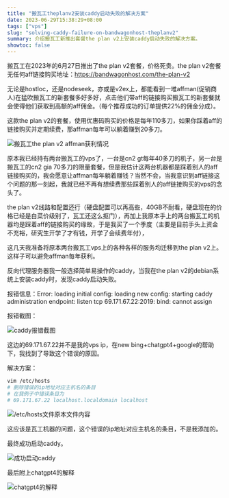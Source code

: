 ```yaml
---
title: "搬瓦工theplanv2安装caddy启动失败的解决方案"
date: 2023-06-29T15:38:29+08:00
tags: ["vps"]
slug: "solving-caddy-failure-on-bandwagonhost-theplanv2"
summary: 介绍搬瓦工新推出套餐the plan v2上安装caddy启动失败的解决方案。
showtoc: false
---
```


搬瓦工在2023年的6月27日推出了the plan v2套餐，价格死贵。the plan v2套餐无任何aff链接购买地址：https://bandwagonhost.com/the-plan-v2

无论是hostloc，还是nodeseek，亦或是v2ex上，都能看到一堆affman(促销商人)在猛吹搬瓦工的新套餐多好多好，点击他们带aff的链接购买搬瓦工的新套餐就会使得他们获取到高额的aff佣金。（每个推荐成功的订单提供22%的佣金分成）。

这款the plan v2的套餐，使用优惠码购买的价格是每年110多刀，如果你踩着aff的链接购买并定期续费，那affman每年可以躺着赚到20多刀。

![搬瓦工the plan v2 affman获利情况](https://vip2.loli.net/2023/06/29/qvpacO8WZPENVxb.webp)

原本我已经持有两台搬瓦工的vps了，一台是cn2 gt每年40多刀的机子，另一台是搬瓦工的cn2 gia 70多刀的限量套餐，但是我估计这两台机器都是踩着别人的aff链接购买的，我会愿意让affman每年躺着赚钱？当然不会，当我意识到aff链接这个问题的那一刻起，我就已经不再有想续费那些踩着别人的aff链接购买的vps的念头了。

the plan v2线路和配置还行（硬盘配置可以再高些，40GB不耐看，硬盘现在的价格已经是白菜价级别了，瓦工还这么抠门），再加上我原本手上的两台搬瓦工的机器均是踩着aff的链接购买的缘故，于是我买了一个季度（主要是目前手头上资金不充裕，研究生开学了才有钱，开学了会续费年付），

这几天我准备将原本两台搬瓦工vps上的各种各样的服务均迁移到the plan v2上。这样子可以避免affman每年获利。

反向代理服务器我一般选择简单易操作的caddy，当我在the plan v2的debian系统上安装caddy时，发现caddy启动失败。

报错信息：Error: loading initial config: loading new config: starting caddy administration endpoint: listen tcp 69.171.67.22:2019: bind: cannot assign

报错截图：

![caddy报错截图](https://vip2.loli.net/2023/06/29/udIGg3K7FDsLjCw.webp)

这边的69.171.67.22并不是我的vps ip，在new bing+chatgpt4+google的帮助下，我找到了导致这个错误的原因。

解决方案：

```bash
vim /etc/hosts
# 删除错误的ip地址对应主机名的条目
# 在我例子中错误条目为
# 69.171.67.22 localhost.localdomain localhost
```

![/etc/hosts文件原本文件内容](https://vip2.loli.net/2023/06/29/W8ZspTfSmxVwOzv.webp)

这应该是瓦工机器的问题，这个错误的ip地址对应主机名的条目，不是我添加的。

最终成功启动caddy。

![成功启动caddy](https://vip2.loli.net/2023/06/29/v2zj4OBoUxgepJF.webp)

最后附上chatgpt4的解释

![chatgpt4的解释](https://vip2.loli.net/2023/06/29/4PBFk1iVz2lLDIs.webp)



